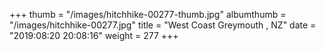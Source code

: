 +++
thumb = "/images/hitchhike-00277-thumb.jpg"
albumthumb = "/images/hitchhike-00277.jpg"
title = "West Coast Greymouth , NZ"
date = "2019:08:20 20:08:16"
weight = 277
+++
